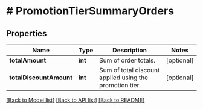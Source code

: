 # # PromotionTierSummaryOrders

## Properties

Name | Type | Description | Notes
------------ | ------------- | ------------- | -------------
**totalAmount** | **int** | Sum of order totals. | [optional]
**totalDiscountAmount** | **int** | Sum of total discount applied using the promotion tier. | [optional]

[[Back to Model list]](../../README.md#models) [[Back to API list]](../../README.md#endpoints) [[Back to README]](../../README.md)
